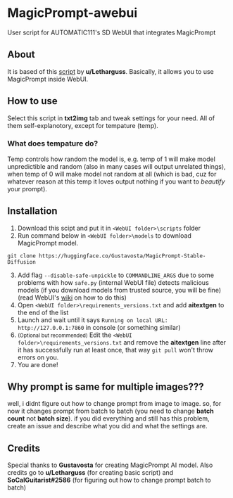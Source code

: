 # MagicPrompt-awebui
User script for AUTOMATIC111's SD WebUI that integrates MagicPrompt

## About

It is based of this [script](https://www.reddit.com/r/StableDiffusion/comments/xvjm84/magicprompt_script_for_automatic1111_gui_let_the/) by **u/Letharguss**. Basically, it allows you to use MagicPrompt inside WebUI.

## How to use

Select this script in **txt2img** tab and tweak settings for your need. All of them self-explanotory, except for tempature (temp).

### What does tempature do?

Temp controls how random the model is, e.g. temp of 1 will make model unpredictible and random (also in many cases will output unrelated things), when temp of 0 will make model not random at all (which is bad, cuz for whatever reason at this temp it loves output nothing if you want to *beautify* your prompt).

## Installation

1. Download this scipt and put it in `<WebUI folder>\scripts` folder
2. Run command below in `<WebUI folder>\models` to download MagicPrompt model.
```
git clone https://huggingface.co/Gustavosta/MagicPrompt-Stable-Diffusion
```
3. Add flag `--disable-safe-unpickle` to `COMMANDLINE_ARGS` due to some problems with how `safe.py` (internal WebUI file) detects malicious models (if you download models from trusted source, you will be fine) (read WebUI's [wiki](https://github.com/AUTOMATIC1111/stable-diffusion-webui/wiki/Command-Line-Arguments-and-Settings) on how to do this)
4. Open `<WebUI folder>\requirements_versions.txt` and add **aitextgen** to the end of the list
5. Launch and wait until it says `Running on local URL:  http://127.0.0.1:7860` in console (or something similar)
6. <small>(Optional but recommended)</small> Edit the `<WebUI folder>\requirements_versions.txt` and remove the **aitextgen** line after it has successfully run at least once, that way `git pull` won't throw errors on you.
7. You are done!
## Why prompt is same for multiple images???

well, i didnt figure out how to change prompt from image to image. so, for now it changes prompt from batch to batch (you need to change **batch count** not **batch size**). if you did everything and still has this problem, create an issue and describe what you did and what the settings are.

## Credits

Special thanks to **Gustavosta** for creating MagicPrompt AI model.
Also credits go to **u/Letharguss** (for creating basic script) and **SoCalGuitarist#2586** (for figuring out how to change prompt batch to batch)